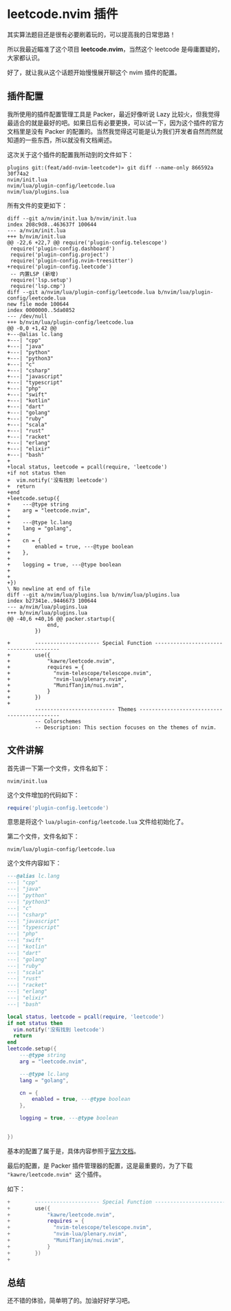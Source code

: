 # leetcode.nvim 插件

其实算法题目还是很有必要刷着玩的，可以提高我的日常思路！

所以我最近瞄准了这个项目 **leetcode.nvim**，当然这个 leetcode 是毋庸置疑的，大家都认识。

好了，就让我从这个话题开始慢慢展开聊这个 nvim 插件的配置。

## 插件配置

我所使用的插件配置管理工具是 Packer，最近好像听说 Lazy 比较火，但我觉得最适合的就是最好的吧。如果日后有必要更换，可以试一下，因为这个插件的官方文档里是没有 Packer 的配置的。当然我觉得这可能是认为我们开发者自然而然就知道的一些东西，所以就没有文档阐述。

这次关于这个插件的配置我所动到的文件如下：

```shell
plugins git:(feat/add-nvim-leetcode*)» git diff --name-only 866592a 30f74a2                             
nvim/init.lua
nvim/lua/plugin-config/leetcode.lua
nvim/lua/plugins.lua
```

所有文件的变更如下：

```shell
diff --git a/nvim/init.lua b/nvim/init.lua
index 208c9d8..463637f 100644
--- a/nvim/init.lua
+++ b/nvim/init.lua
@@ -22,6 +22,7 @@ require('plugin-config.telescope')
 require('plugin-config.dashboard')
 require('plugin-config.project')
 require('plugin-config.nvim-treesitter')
+require('plugin-config.leetcode')
 -- 内置LSP (新增)
 require('lsp.setup')
 require('lsp.cmp')
diff --git a/nvim/lua/plugin-config/leetcode.lua b/nvim/lua/plugin-config/leetcode.lua
new file mode 100644
index 0000000..5da0852
--- /dev/null
+++ b/nvim/lua/plugin-config/leetcode.lua
@@ -0,0 +1,42 @@
+---@alias lc.lang
+---| "cpp"
+---| "java"
+---| "python"
+---| "python3"
+---| "c"
+---| "csharp"
+---| "javascript"
+---| "typescript"
+---| "php"
+---| "swift"
+---| "kotlin"
+---| "dart"
+---| "golang"
+---| "ruby"
+---| "scala"
+---| "rust"
+---| "racket"
+---| "erlang"
+---| "elixir"
+---| "bash"
+
+local status, leetcode = pcall(require, 'leetcode')
+if not status then
+  vim.notify('没有找到 leetcode')
+  return
+end
+leetcode.setup({
+    ---@type string
+    arg = "leetcode.nvim",
+
+    ---@type lc.lang
+    lang = "golang",
+
+    cn = {
+        enabled = true, ---@type boolean
+    },
+
+    logging = true, ---@type boolean
+
+
+})
\ No newline at end of file
diff --git a/nvim/lua/plugins.lua b/nvim/lua/plugins.lua
index b27341e..9446673 100644
--- a/nvim/lua/plugins.lua
+++ b/nvim/lua/plugins.lua
@@ -40,6 +40,16 @@ packer.startup({
             end,
         })

+        --------------------- Special Function ---------------------------------------
+        use({
+            "kawre/leetcode.nvim",
+            requires = {
+              "nvim-telescope/telescope.nvim",
+              "nvim-lua/plenary.nvim",
+              "MunifTanjim/nui.nvim",
+            }
+        })
+
         -------------------------- Themes --------------------------------------------
         -- Colorschemes
         -- Description: This section focuses on the themes of nvim.
```

## 文件讲解

首先讲一下第一个文件，文件名如下：

```shell
nvim/init.lua
```

这个文件增加的代码如下：

```lua
require('plugin-config.leetcode')
```

意思是将这个 `lua/plugin-config/leetcode.lua` 文件给初始化了。

第二个文件，文件名如下：

```shell
nvim/lua/plugin-config/leetcode.lua
```

这个文件内容如下：

```lua
---@alias lc.lang
---| "cpp"
---| "java"
---| "python"
---| "python3"
---| "c"
---| "csharp"
---| "javascript"
---| "typescript"
---| "php"
---| "swift"
---| "kotlin"
---| "dart"
---| "golang"
---| "ruby"
---| "scala"
---| "rust"
---| "racket"
---| "erlang"
---| "elixir"
---| "bash"

local status, leetcode = pcall(require, 'leetcode')
if not status then
  vim.notify('没有找到 leetcode')
  return
end
leetcode.setup({
    ---@type string
    arg = "leetcode.nvim",

    ---@type lc.lang
    lang = "golang",

    cn = {
        enabled = true, ---@type boolean
    },

    logging = true, ---@type boolean

    
})
```

基本的配置了属于是，具体内容参照于[官方文档](https://github.com/kawre/leetcode.nvim/blob/master/lua/leetcode/config/template.lua)。

最后的配置，是 Packer 插件管理器的配置，这是最重要的，为了下载 `"kawre/leetcode.nvim" `这个插件。

如下：

```lua
+        --------------------- Special Function ---------------------------------------
+        use({
+            "kawre/leetcode.nvim",
+            requires = {
+              "nvim-telescope/telescope.nvim",
+              "nvim-lua/plenary.nvim",
+              "MunifTanjim/nui.nvim",
+            }
+        })
+
```

## 总结

还不错的体验，简单明了的。加油好好学习吧。
